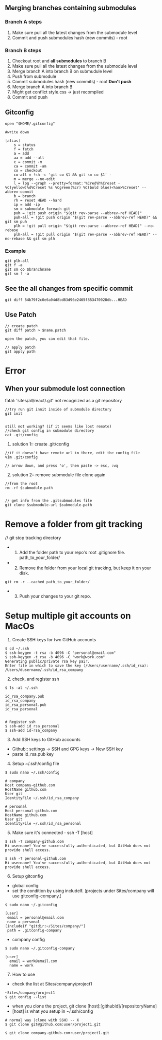 ## Merging branches containing submodules

### Branch A steps

1. Make sure pull all the latest changes from the submodule level
1. Commit and push submodules hash (new commits) - root

### Branch B steps

1. Checkout root and **all submodules** to branch B
1. Make sure pull all the latest changes from the submodule level
1. Merge branch A into branch B on submudule level
1. Push from submodule
1. Commit submodules hash (new commits) - root **Don't push**
1. Merge branch A into branch B
1. Might get conflict style.css -> just recomplied
1. Commit and push


## Gitconfig
```
open "$HOME/.gitconfig"

#write down

[alias]
    s = status
    f = fetch
    a = add
    aa = add --all
    c = commit -m
    ca = commit -am
    co = checkout
    co-all = !sh -c 'git co $1 && git sm co $1' -
    m = merge --no-edit
    l = log --graph --pretty=format:'%Cred%h%Creset -%C(yellow)%d%Creset %s %Cgreen(%cr) %C(bold blue)<%an>%Creset' --abbrev-commit
    b = branch
    rh = reset HEAD --hard
    ip = add -ip
    sm = submodule foreach git
    puh = !git push origin "$(git rev-parse --abbrev-ref HEAD)" 
    puh-all = !git push origin "$(git rev-parse --abbrev-ref HEAD)" && git sm puh
    plh = !git pull origin "$(git rev-parse --abbrev-ref HEAD)" --no-rebase
    plh-all = !git pull origin "$(git rev-parse --abbrev-ref HEAD)" --no-rebase && git sm plh
```

### Example
```
git plh-all
git f -a
git sm co $branchname
git sm f -a
```


## See the all changes from specific commit 
```
git diff 54b79f2c0e6a04d8bd83d96e2465f853470028db...HEAD

```

## Use Patch
```
// create patch
git diff patch > $name.patch

open the patch, you can edit that file.

// apply patch
git apply path
``` 

# Error
## When your submodule lost connection
fatal: 'sites/all/react/.git' not recognized as a git repository


```
//try run git innit inside of submodule directory
git init


still not working? (if it seems like lost remote)
//check git config in submodule directory
cat .git/config 

```

1. solution 1:: create .git/config 
```
//if it doesn't have remote url in there, edit the config file
vim .git/config 

// arrow down, and press 'o', then paste -> esc, :wq

```

2. solution 2:: remove submodule file clone again
```
//from the root
rm -rf $submodule-path


// get info from the .gitsubmodules file
git clone $submodule-url $submodule-path
```

# Remove a folder from git tracking 

// git stop tracking directory

- 1. Add the folder path to your repo's root .gitignore file. path_to_your_folder/
- 2. Remove the folder from your local git tracking, but keep it on your disk.
```
git rm -r --cached path_to_your_folder/
```
- 3. Push your changes to your git repo.

# Setup multiple git accounts on MacOs
1. Create SSH keys for two GitHub accounts

```
$ cd ~/.ssh
$ ssh-keygen -t rsa -b 4096 -C "personal@email.com"
$ ssh-keygen -t rsa -b 4096 -C "work@work.com"
Generating public/private rsa key pair.
Enter file in which to save the key (/Users/username/.ssh/id_rsa): /Users/dusername/.ssh/id_rsa_company
```
2. check, and register ssh 

```
$ ls -al ~/.ssh

id_rsa_company.pub   
id_rsa_company      
id_rsa_personal.pub
id_rsa_personal


# Register ssh
$ ssh-add id_rsa_personal
$ ssh-add id-rsa_company
```

3. Add SSH keys to GitHub accounts
- Github:: settings -> SSH and GPG keys -> New SSH key
- paste id_rsa.pub key


4. Setup  ~/.ssh/config file

```
$ sudo nano ~/.ssh/config
```

```
# company
Host company-github.com
HostName github.com
User git
IdentityFile ~/.ssh/id_rsa_company

# personal
Host personal-github.com
HostName github.com
User git
IdentityFile ~/.ssh/id_rsa_personal

```

5. Make sure it's connected - ssh -T [host] 
```
$ ssh -T company-github.com
Hi username! You've successfully authenticated, but GitHub does not provide shell access.

$ ssh -T personal-github.com 
Hi username! You've successfully authenticated, but GitHub does not provide shell access.

```

6. Setup gitconfig
 - global config
 - set the condition by using includeIf. (projects under Sites/company will use gitconfig-company.)
 ```
 $ sudo nano ~/.gitconfig
 ```
 ```
 [user]
  email = personal@email.com
  name = personal
[includeIf "gitdir:~/Sites/company/"]
  path = .gitconfig-company
 ```
 - company config
 ```
$ sudo nano ~/.gitconfig-company
 ```
```
[user]
  email = work@email.com
  name = work
```

7. How to use
- check the list at Sites/company/project1
```
~Sites/company/project1
$ git config --list
``` 
-  when you clone the project, git clone [host]:[githubId]/[repositoryName]
 - [host] is what you setup in ~/.ssh/config 
```
# normal way (clone with SSH) -- X
$ git clone git@github.com:user/project1.git

$ git clone company-github.com:user/project1.git
```